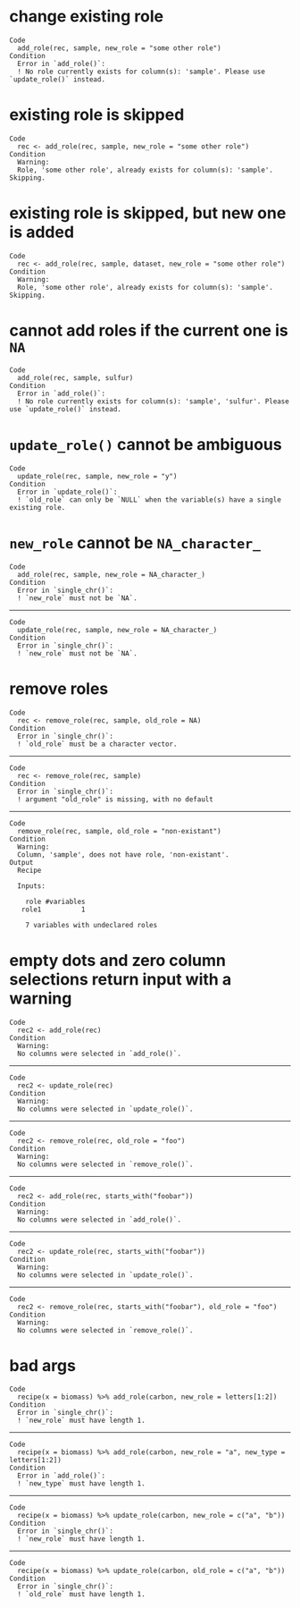 # change existing role

    Code
      add_role(rec, sample, new_role = "some other role")
    Condition
      Error in `add_role()`:
      ! No role currently exists for column(s): 'sample'. Please use `update_role()` instead.

# existing role is skipped

    Code
      rec <- add_role(rec, sample, new_role = "some other role")
    Condition
      Warning:
      Role, 'some other role', already exists for column(s): 'sample'. Skipping.

# existing role is skipped, but new one is added

    Code
      rec <- add_role(rec, sample, dataset, new_role = "some other role")
    Condition
      Warning:
      Role, 'some other role', already exists for column(s): 'sample'. Skipping.

# cannot add roles if the current one is `NA`

    Code
      add_role(rec, sample, sulfur)
    Condition
      Error in `add_role()`:
      ! No role currently exists for column(s): 'sample', 'sulfur'. Please use `update_role()` instead.

# `update_role()` cannot be ambiguous

    Code
      update_role(rec, sample, new_role = "y")
    Condition
      Error in `update_role()`:
      ! `old_role` can only be `NULL` when the variable(s) have a single existing role.

# `new_role` cannot be `NA_character_`

    Code
      add_role(rec, sample, new_role = NA_character_)
    Condition
      Error in `single_chr()`:
      ! `new_role` must not be `NA`.

---

    Code
      update_role(rec, sample, new_role = NA_character_)
    Condition
      Error in `single_chr()`:
      ! `new_role` must not be `NA`.

# remove roles

    Code
      rec <- remove_role(rec, sample, old_role = NA)
    Condition
      Error in `single_chr()`:
      ! `old_role` must be a character vector.

---

    Code
      rec <- remove_role(rec, sample)
    Condition
      Error in `single_chr()`:
      ! argument "old_role" is missing, with no default

---

    Code
      remove_role(rec, sample, old_role = "non-existant")
    Condition
      Warning:
      Column, 'sample', does not have role, 'non-existant'.
    Output
      Recipe
      
      Inputs:
      
        role #variables
       role1          1
      
        7 variables with undeclared roles

# empty dots and zero column selections return input with a warning

    Code
      rec2 <- add_role(rec)
    Condition
      Warning:
      No columns were selected in `add_role()`.

---

    Code
      rec2 <- update_role(rec)
    Condition
      Warning:
      No columns were selected in `update_role()`.

---

    Code
      rec2 <- remove_role(rec, old_role = "foo")
    Condition
      Warning:
      No columns were selected in `remove_role()`.

---

    Code
      rec2 <- add_role(rec, starts_with("foobar"))
    Condition
      Warning:
      No columns were selected in `add_role()`.

---

    Code
      rec2 <- update_role(rec, starts_with("foobar"))
    Condition
      Warning:
      No columns were selected in `update_role()`.

---

    Code
      rec2 <- remove_role(rec, starts_with("foobar"), old_role = "foo")
    Condition
      Warning:
      No columns were selected in `remove_role()`.

# bad args

    Code
      recipe(x = biomass) %>% add_role(carbon, new_role = letters[1:2])
    Condition
      Error in `single_chr()`:
      ! `new_role` must have length 1.

---

    Code
      recipe(x = biomass) %>% add_role(carbon, new_role = "a", new_type = letters[1:2])
    Condition
      Error in `add_role()`:
      ! `new_type` must have length 1.

---

    Code
      recipe(x = biomass) %>% update_role(carbon, new_role = c("a", "b"))
    Condition
      Error in `single_chr()`:
      ! `new_role` must have length 1.

---

    Code
      recipe(x = biomass) %>% update_role(carbon, old_role = c("a", "b"))
    Condition
      Error in `single_chr()`:
      ! `old_role` must have length 1.

